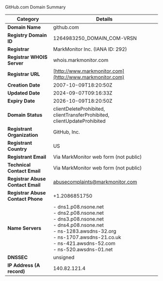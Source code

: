 GitHub.com Domain Summary

| **Category**               | **Details**                                                                                       |
|----------------------------|-------------------------------------------------------------------------------------------------|
| **Domain Name**             | github.com                                                                                       |
| **Registry Domain ID**      | 1264983250_DOMAIN_COM-VRSN                                                                       |
| **Registrar**               | MarkMonitor Inc. (IANA ID: 292)                                                                 |
| **Registrar WHOIS Server** | whois.markmonitor.com                                                                            |
| **Registrar URL**           | [http://www.markmonitor.com](http://www.markmonitor.com)                                        |
| **Creation Date**           | 2007-10-09T18:20:50Z                                                                            |
| **Updated Date**            | 2024-09-07T09:16:33Z                                                                            |
| **Expiry Date**             | 2026-10-09T18:20:50Z                                                                            |
| **Domain Status**           | clientDeleteProhibited, clientTransferProhibited, clientUpdateProhibited                         |
| **Registrant Organization** | GitHub, Inc.                                                                                   |
| **Registrant Country**      | US                                                                                              |
| **Registrant Email**        | Via MarkMonitor web form (not public)                                                           |
| **Technical Contact Email** | Via MarkMonitor web form (not public)                                                           |
| **Registrar Abuse Contact Email** | abusecomplaints@markmonitor.com                                                        |
| **Registrar Abuse Contact Phone** | +1.2086851750                                                                           |
| **Name Servers**            | - dns1.p08.nsone.net<br>- dns2.p08.nsone.net<br>- dns3.p08.nsone.net<br>- dns4.p08.nsone.net<br>- ns-1283.awsdns-32.org<br>- ns-1707.awsdns-21.co.uk<br>- ns-421.awsdns-52.com<br>- ns-520.awsdns-01.net |
| **DNSSEC**                  | unsigned                                                                                        |
| **IP Address (A record)**   | 140.82.121.4
